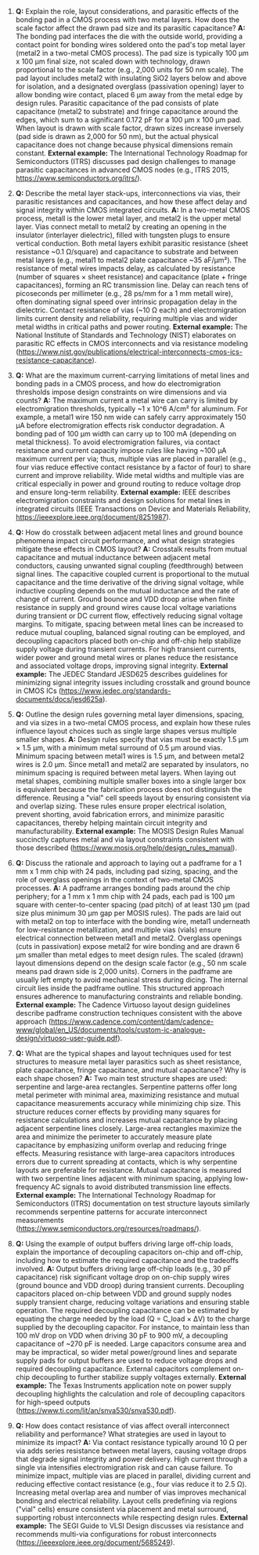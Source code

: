 1. **Q:** Explain the role, layout considerations, and parasitic effects of the bonding pad in a CMOS process with two metal layers. How does the scale factor affect the drawn pad size and its parasitic capacitance?
   **A:** The bonding pad interfaces the die with the outside world, providing a contact point for bonding wires soldered onto the pad's top metal layer (metal2 in a two-metal CMOS process). The pad size is typically 100 µm x 100 µm final size, not scaled down with technology, drawn proportional to the scale factor (e.g., 2,000 units for 50 nm scale). The pad layout includes metal2 with insulating SiO2 layers below and above for isolation, and a designated overglass (passivation opening) layer to allow bonding wire contact, placed 6 µm away from the metal edge by design rules. Parasitic capacitance of the pad consists of plate capacitance (metal2 to substrate) and fringe capacitance around the edges, which sum to a significant 0.172 pF for a 100 µm x 100 µm pad. When layout is drawn with scale factor, drawn sizes increase inversely (pad side is drawn as 2,000 for 50 nm), but the actual physical capacitance does not change because physical dimensions remain constant.
   **External example:** The International Technology Roadmap for Semiconductors (ITRS) discusses pad design challenges to manage parasitic capacitances in advanced CMOS nodes (e.g., ITRS 2015, https://www.semiconductors.org/itrs/).

2. **Q:** Describe the metal layer stack-ups, interconnections via vias, their parasitic resistances and capacitances, and how these affect delay and signal integrity within CMOS integrated circuits.
   **A:** In a two-metal CMOS process, metall is the lower metal layer, and metal2 is the upper metal layer. Vias connect metall to metal2 by creating an opening in the insulator (interlayer dielectric), filled with tungsten plugs to ensure vertical conduction. Both metal layers exhibit parasitic resistance (sheet resistance ~0.1 Ω/square) and capacitance to substrate and between metal layers (e.g., metal1 to metal2 plate capacitance ~35 aF/µm²). The resistance of metal wires impacts delay, as calculated by resistance (number of squares × sheet resistance) and capacitance (plate + fringe capacitances), forming an RC transmission line. Delay can reach tens of picoseconds per millimeter (e.g., 28 ps/mm for a 1 mm metall wire), often dominating signal speed over intrinsic propagation delay in the dielectric. Contact resistance of vias (~10 Ω each) and electromigration limits current density and reliability, requiring multiple vias and wider metal widths in critical paths and power routing.
   **External example:** The National Institute of Standards and Technology (NIST) elaborates on parasitic RC effects in CMOS interconnects and via resistance modeling (https://www.nist.gov/publications/electrical-interconnects-cmos-ics-resistance-capacitance).

3. **Q:** What are the maximum current-carrying limitations of metal lines and bonding pads in a CMOS process, and how do electromigration thresholds impose design constraints on wire dimensions and via counts?
   **A:** The maximum current a metal wire can carry is limited by electromigration thresholds, typically ~1 x 10^6 A/cm² for aluminum. For example, a metal1 wire 150 nm wide can safely carry approximately 150 µA before electromigration effects risk conductor degradation. A bonding pad of 100 µm width can carry up to 100 mA (depending on metal thickness). To avoid electromigration failures, via contact resistance and current capacity impose rules like having ~100 µA maximum current per via; thus, multiple vias are placed in parallel (e.g., four vias reduce effective contact resistance by a factor of four) to share current and improve reliability. Wide metal widths and multiple vias are critical especially in power and ground routing to reduce voltage drop and ensure long-term reliability.
   **External example:** IEEE describes electromigration constraints and design solutions for metal lines in integrated circuits (IEEE Transactions on Device and Materials Reliability, https://ieeexplore.ieee.org/document/8251987).

4. **Q:** How do crosstalk between adjacent metal lines and ground bounce phenomena impact circuit performance, and what design strategies mitigate these effects in CMOS layout?
   **A:** Crosstalk results from mutual capacitance and mutual inductance between adjacent metal conductors, causing unwanted signal coupling (feedthrough) between signal lines. The capacitive coupled current is proportional to the mutual capacitance and the time derivative of the driving signal voltage, while inductive coupling depends on the mutual inductance and the rate of change of current. Ground bounce and VDD droop arise when finite resistance in supply and ground wires cause local voltage variations during transient or DC current flow, effectively reducing signal voltage margins. To mitigate, spacing between metal lines can be increased to reduce mutual coupling, balanced signal routing can be employed, and decoupling capacitors placed both on-chip and off-chip help stabilize supply voltage during transient currents. For high transient currents, wider power and ground metal wires or planes reduce the resistance and associated voltage drops, improving signal integrity.
   **External example:** The JEDEC Standard JESD625 describes guidelines for minimizing signal integrity issues including crosstalk and ground bounce in CMOS ICs (https://www.jedec.org/standards-documents/docs/jesd625a).

5. **Q:** Outline the design rules governing metal layer dimensions, spacing, and via sizes in a two-metal CMOS process, and explain how these rules influence layout choices such as single large shapes versus multiple smaller shapes.
   **A:** Design rules specify that vias must be exactly 1.5 µm × 1.5 µm, with a minimum metal surround of 0.5 µm around vias. Minimum spacing between metal1 wires is 1.5 µm, and between metal2 wires is 2.0 µm. Since metal1 and metal2 are separated by insulators, no minimum spacing is required between metal layers. When laying out metal shapes, combining multiple smaller boxes into a single larger box is equivalent because the fabrication process does not distinguish the difference. Reusing a "vial" cell speeds layout by ensuring consistent via and overlap sizing. These rules ensure proper electrical isolation, prevent shorting, avoid fabrication errors, and minimize parasitic capacitances, thereby helping maintain circuit integrity and manufacturability.
   **External example:** The MOSIS Design Rules Manual succinctly captures metal and via layout constraints consistent with those described (https://www.mosis.org/help/design_rules_manual).

6. **Q:** Discuss the rationale and approach to laying out a padframe for a 1 mm x 1 mm chip with 24 pads, including pad sizing, spacing, and the role of overglass openings in the context of two-metal CMOS processes.
   **A:** A padframe arranges bonding pads around the chip periphery; for a 1 mm x 1 mm chip with 24 pads, each pad is 100 µm square with center-to-center spacing (pad pitch) of at least 130 µm (pad size plus minimum 30 µm gap per MOSIS rules). The pads are laid out with metal2 on top to interface with the bonding wire, metal1 underneath for low-resistance metallization, and multiple vias (vials) ensure electrical connection between metal1 and metal2. Overglass openings (cuts in passivation) expose metal2 for wire bonding and are drawn 6 µm smaller than metal edges to meet design rules. The scaled (drawn) layout dimensions depend on the design scale factor (e.g., 50 nm scale means pad drawn side is 2,000 units). Corners in the padframe are usually left empty to avoid mechanical stress during dicing. The internal circuit lies inside the padframe outline. This structured approach ensures adherence to manufacturing constraints and reliable bonding.
   **External example:** The Cadence Virtuoso layout design guidelines describe padframe construction techniques consistent with the above approach (https://www.cadence.com/content/dam/cadence-www/global/en_US/documents/tools/custom-ic-analogue-design/virtuoso-user-guide.pdf).

7. **Q:** What are the typical shapes and layout techniques used for test structures to measure metal layer parasitics such as sheet resistance, plate capacitance, fringe capacitance, and mutual capacitance? Why is each shape chosen?
   **A:** Two main test structure shapes are used: serpentine and large-area rectangles. Serpentine patterns offer long metal perimeter with minimal area, maximizing resistance and mutual capacitance measurements accuracy while minimizing chip size. This structure reduces corner effects by providing many squares for resistance calculations and increases mutual capacitance by placing adjacent serpentine lines closely. Large-area rectangles maximize the area and minimize the perimeter to accurately measure plate capacitance by emphasizing uniform overlap and reducing fringe effects. Measuring resistance with large-area capacitors introduces errors due to current spreading at contacts, which is why serpentine layouts are preferable for resistance. Mutual capacitance is measured with two serpentine lines adjacent with minimum spacing, applying low-frequency AC signals to avoid distributed transmission line effects.
   **External example:** The International Technology Roadmap for Semiconductors (ITRS) documentation on test structure layouts similarly recommends serpentine patterns for accurate interconnect measurements (https://www.semiconductors.org/resources/roadmaps/).

8. **Q:** Using the example of output buffers driving large off-chip loads, explain the importance of decoupling capacitors on-chip and off-chip, including how to estimate the required capacitance and the tradeoffs involved.
   **A:** Output buffers driving large off-chip loads (e.g., 30 pF capacitance) risk significant voltage drop on on-chip supply wires (ground bounce and VDD droop) during transient currents. Decoupling capacitors placed on-chip between VDD and ground supply nodes supply transient charge, reducing voltage variations and ensuring stable operation. The required decoupling capacitance can be estimated by equating the charge needed by the load (Q = C_load × ΔV) to the charge supplied by the decoupling capacitor. For instance, to maintain less than 100 mV drop on VDD when driving 30 pF to 900 mV, a decoupling capacitance of ~270 pF is needed. Large capacitors consume area and may be impractical, so wider metal power/ground lines and separate supply pads for output buffers are used to reduce voltage drops and required decoupling capacitance. External capacitors complement on-chip decoupling to further stabilize supply voltages externally.
   **External example:** The Texas Instruments application note on power supply decoupling highlights the calculation and role of decoupling capacitors for high-speed outputs (https://www.ti.com/lit/an/snva530/snva530.pdf).

9. **Q:** How does contact resistance of vias affect overall interconnect reliability and performance? What strategies are used in layout to minimize its impact?
   **A:** Via contact resistance typically around 10 Ω per via adds series resistance between metal layers, causing voltage drops that degrade signal integrity and power delivery. High current through a single via intensifies electromigration risk and can cause failure. To minimize impact, multiple vias are placed in parallel, dividing current and reducing effective contact resistance (e.g., four vias reduce it to 2.5 Ω). Increasing metal overlap area and number of vias improves mechanical bonding and electrical reliability. Layout cells predefining via regions ("vial" cells) ensure consistent via placement and metal surround, supporting robust interconnects while respecting design rules.
   **External example:** The SEGI Guide to VLSI Design discusses via resistance and recommends multi-via configurations for robust interconnects (https://ieeexplore.ieee.org/document/5685249).
